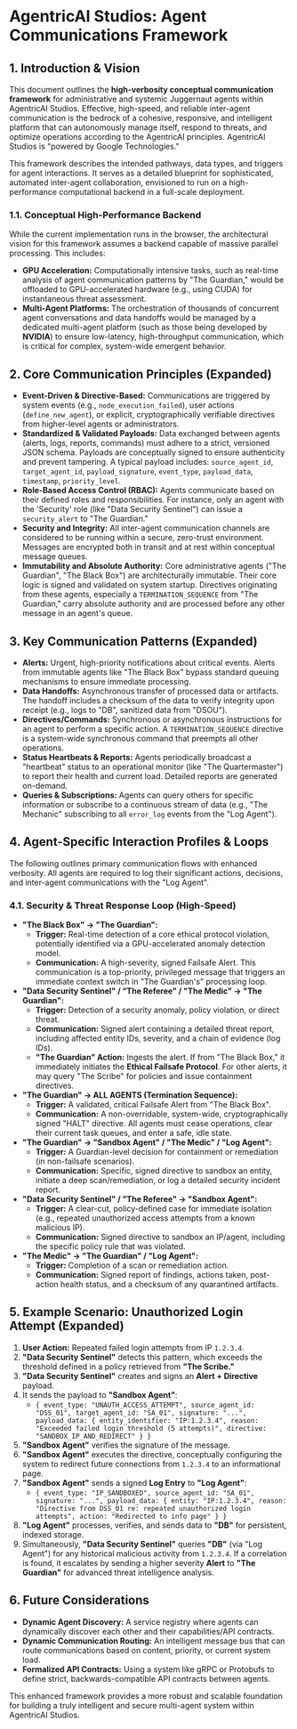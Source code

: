 # AgentricAI Studios: Agent Communications Framework

## 1. Introduction & Vision

This document outlines the **high-verbosity conceptual communication framework** for administrative and systemic Juggernaut agents within AgentricAI Studios. Effective, high-speed, and reliable inter-agent communication is the bedrock of a cohesive, responsive, and intelligent platform that can autonomously manage itself, respond to threats, and optimize operations according to the AgentricAI principles. AgentricAI Studios is "powered by Google Technologies."

This framework describes the intended pathways, data types, and triggers for agent interactions. It serves as a detailed blueprint for sophisticated, automated inter-agent collaboration, envisioned to run on a high-performance computational backend in a full-scale deployment.

### 1.1. Conceptual High-Performance Backend

While the current implementation runs in the browser, the architectural vision for this framework assumes a backend capable of massive parallel processing. This includes:
*   **GPU Acceleration:** Computationally intensive tasks, such as real-time analysis of agent communication patterns by "The Guardian," would be offloaded to GPU-accelerated hardware (e.g., using CUDA) for instantaneous threat assessment.
*   **Multi-Agent Platforms:** The orchestration of thousands of concurrent agent conversations and data handoffs would be managed by a dedicated multi-agent platform (such as those being developed by **NVIDIA**) to ensure low-latency, high-throughput communication, which is critical for complex, system-wide emergent behavior.

## 2. Core Communication Principles (Expanded)

*   **Event-Driven & Directive-Based:** Communications are triggered by system events (e.g., `node_execution_failed`), user actions (`define_new_agent`), or explicit, cryptographically verifiable directives from higher-level agents or administrators.
*   **Standardized & Validated Payloads:** Data exchanged between agents (alerts, logs, reports, commands) must adhere to a strict, versioned JSON schema. Payloads are conceptually signed to ensure authenticity and prevent tampering. A typical payload includes: `source_agent_id`, `target_agent_id`, `payload_signature`, `event_type`, `payload_data`, `timestamp`, `priority_level`.
*   **Role-Based Access Control (RBAC):** Agents communicate based on their defined roles and responsibilities. For instance, only an agent with the 'Security' role (like "Data Security Sentinel") can issue a `security_alert` to "The Guardian."
*   **Security and Integrity:** All inter-agent communication channels are considered to be running within a secure, zero-trust environment. Messages are encrypted both in transit and at rest within conceptual message queues.
*   **Immutability and Absolute Authority:** Core administrative agents ("The Guardian", "The Black Box") are architecturally immutable. Their core logic is signed and validated on system startup. Directives originating from these agents, especially a `TERMINATION_SEQUENCE` from "The Guardian," carry absolute authority and are processed before any other message in an agent's queue.

## 3. Key Communication Patterns (Expanded)

*   **Alerts:** Urgent, high-priority notifications about critical events. Alerts from immutable agents like "The Black Box" bypass standard queuing mechanisms to ensure immediate processing.
*   **Data Handoffs:** Asynchronous transfer of processed data or artifacts. The handoff includes a checksum of the data to verify integrity upon receipt (e.g., logs to "DB", sanitized data from "DSOU").
*   **Directives/Commands:** Synchronous or asynchronous instructions for an agent to perform a specific action. A `TERMINATION_SEQUENCE` directive is a system-wide synchronous command that preempts all other operations.
*   **Status Heartbeats & Reports:** Agents periodically broadcast a "heartbeat" status to an operational monitor (like "The Quartermaster") to report their health and current load. Detailed reports are generated on-demand.
*   **Queries & Subscriptions:** Agents can query others for specific information or subscribe to a continuous stream of data (e.g., "The Mechanic" subscribing to all `error_log` events from the "Log Agent").

## 4. Agent-Specific Interaction Profiles & Loops

The following outlines primary communication flows with enhanced verbosity. All agents are required to log their significant actions, decisions, and inter-agent communications with the "Log Agent".

### 4.1. Security & Threat Response Loop (High-Speed)

*   **"The Black Box" -> "The Guardian":**
    *   **Trigger:** Real-time detection of a core ethical protocol violation, potentially identified via a GPU-accelerated anomaly detection model.
    *   **Communication:** A high-severity, signed Failsafe Alert. This communication is a top-priority, privileged message that triggers an immediate context switch in "The Guardian's" processing loop.
*   **"Data Security Sentinel" / "The Referee" / "The Medic" -> "The Guardian":**
    *   **Trigger:** Detection of a security anomaly, policy violation, or direct threat.
    *   **Communication:** Signed alert containing a detailed threat report, including affected entity IDs, severity, and a chain of evidence (log IDs).
    *   **"The Guardian" Action:** Ingests the alert. If from "The Black Box," it immediately initiates the **Ethical Failsafe Protocol**. For other alerts, it may query "The Scribe" for policies and issue containment directives.
*   **"The Guardian" -> ALL AGENTS (Termination Sequence):**
    *   **Trigger:** A validated, critical Failsafe Alert from "The Black Box".
    *   **Communication:** A non-overridable, system-wide, cryptographically signed "HALT" directive. All agents must cease operations, clear their current task queues, and enter a safe, idle state.
*   **"The Guardian" -> "Sandbox Agent" / "The Medic" / "Log Agent":**
    *   **Trigger:** A Guardian-level decision for containment or remediation (in non-failsafe scenarios).
    *   **Communication:** Specific, signed directive to sandbox an entity, initiate a deep scan/remediation, or log a detailed security incident report.
*   **"Data Security Sentinel" / "The Referee" -> "Sandbox Agent":**
    *   **Trigger:** A clear-cut, policy-defined case for immediate isolation (e.g., repeated unauthorized access attempts from a known malicious IP).
    *   **Communication:** Signed directive to sandbox an IP/agent, including the specific policy rule that was violated.
*   **"The Medic" -> "The Guardian" / "Log Agent":**
    *   **Trigger:** Completion of a scan or remediation action.
    -   **Communication:** Signed report of findings, actions taken, post-action health status, and a checksum of any quarantined artifacts.

## 5. Example Scenario: Unauthorized Login Attempt (Expanded)

1.  **User Action:** Repeated failed login attempts from IP `1.2.3.4`.
2.  **"Data Security Sentinel"** detects this pattern, which exceeds the threshold defined in a policy retrieved from **"The Scribe."**
3.  **"Data Security Sentinel"** creates and signs an **Alert + Directive** payload.
4.  It sends the payload to **"Sandbox Agent"**:
    *   `{ event_type: "UNAUTH_ACCESS_ATTEMPT", source_agent_id: "DSS_01", target_agent_id: "SA_01", signature: "...", payload_data: { entity_identifier: "IP:1.2.3.4", reason: "Exceeded failed login threshold (5 attempts)", directive: "SANDBOX_IP_AND_REDIRECT" } }`
5.  **"Sandbox Agent"** verifies the signature of the message.
6.  **"Sandbox Agent"** executes the directive, conceptually configuring the system to redirect future connections from `1.2.3.4` to an informational page.
7.  **"Sandbox Agent"** sends a signed **Log Entry** to **"Log Agent"**:
    *   `{ event_type: "IP_SANDBOXED", source_agent_id: "SA_01", signature: "...", payload_data: { entity: "IP:1.2.3.4", reason: "Directive from DSS_01 re: repeated unauthorized login attempts", action: "Redirected to info page" } }`
8.  **"Log Agent"** processes, verifies, and sends data to **"DB"** for persistent, indexed storage.
9.  Simultaneously, **"Data Security Sentinel"** queries **"DB"** (via "Log Agent") for any historical malicious activity from `1.2.3.4`. If a correlation is found, it escalates by sending a higher severity **Alert** to **"The Guardian"** for advanced threat intelligence analysis.

## 6. Future Considerations

*   **Dynamic Agent Discovery:** A service registry where agents can dynamically discover each other and their capabilities/API contracts.
*   **Dynamic Communication Routing:** An intelligent message bus that can route communications based on content, priority, or current system load.
*   **Formalized API Contracts:** Using a system like gRPC or Protobufs to define strict, backwards-compatible API contracts between agents.

This enhanced framework provides a more robust and scalable foundation for building a truly intelligent and secure multi-agent system within AgentricAI Studios.
